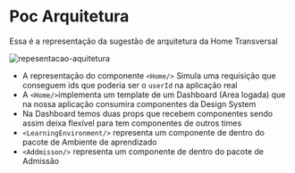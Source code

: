 # Poc Arquitetura 

Essa é a representação da sugestão de arquitetura da Home Transversal

![repesentacao-aquitetura](https://user-images.githubusercontent.com/16557802/157525387-7cbf3eb6-5190-47fd-9cce-4ff6ed49f94c.png)


- A representação do componente `<Home/>` Simula uma requisição que conseguem ids que poderia ser o `userId` na aplicação real
- A `<Home/>`implementa um template de um Dashboard (Area logada) que na nossa aplicação consumira componentes da Design System
- Na Dashboard temos duas props que recebem componentes sendo assim deixa flexível para tem componentes de outros times 
- `<LearningEnvironment/>` representa um componente de dentro do pacote de Ambiente de aprendizado
- `<Addmisson/>` representa um componente de dentro do pacote de Admissão
